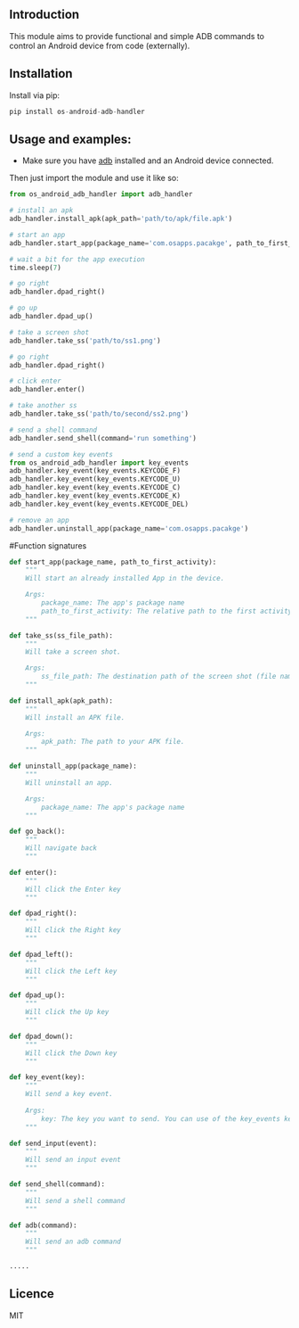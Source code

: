 Introduction
------------

This module aims to provide functional and simple ADB commands to control an Android device from code (externally).

## Installation
Install via pip:

```python 
pip install os-android-adb-handler
```

## Usage and examples:       
* Make sure you have [adb](https://developer.android.com/studio/command-line/adb) installed and an Android device connected.   

Then just import the module and use it like so:

```python
from os_android_adb_handler import adb_handler

# install an apk
adb_handler.install_apk(apk_path='path/to/apk/file.apk')

# start an app
adb_handler.start_app(package_name='com.osapps.pacakge', path_to_first_activity='startup.MainActivity')

# wait a bit for the app execution
time.sleep(7)

# go right
adb_handler.dpad_right()

# go up
adb_handler.dpad_up()

# take a screen shot
adb_handler.take_ss('path/to/ss1.png')

# go right
adb_handler.dpad_right()

# click enter
adb_handler.enter()

# take another ss
adb_handler.take_ss('path/to/second/ss2.png')

# send a shell command
adb_handler.send_shell(command='run something')

# send a custom key events
from os_android_adb_handler import key_events
adb_handler.key_event(key_events.KEYCODE_F)
adb_handler.key_event(key_events.KEYCODE_U)
adb_handler.key_event(key_events.KEYCODE_C)
adb_handler.key_event(key_events.KEYCODE_K)
adb_handler.key_event(key_events.KEYCODE_DEL)

# remove an app
adb_handler.uninstall_app(package_name='com.osapps.pacakge')
```

#Function signatures
```python
def start_app(package_name, path_to_first_activity):
    """
    Will start an already installed App in the device.

    Args:
        package_name: The app's package name
        path_to_first_activity: The relative path to the first activity (like main.MainActivity)
    """

def take_ss(ss_file_path):
    """
    Will take a screen shot.

    Args:
        ss_file_path: The destination path of the screen shot (file name, incl extension)
    """

def install_apk(apk_path):
    """
    Will install an APK file.

    Args:
        apk_path: The path to your APK file.
    """

def uninstall_app(package_name):
    """
    Will uninstall an app.

    Args:
        package_name: The app's package name
    """

def go_back():
    """
    Will navigate back
    """

def enter():
    """
    Will click the Enter key
    """

def dpad_right():
    """
    Will click the Right key
    """

def dpad_left():
    """
    Will click the Left key
    """

def dpad_up():
    """
    Will click the Up key
    """

def dpad_down():
    """
    Will click the Down key
    """

def key_event(key):
    """
    Will send a key event.
    
    Args:
        key: The key you want to send. You can use of the key_events keys
    """

def send_input(event):
    """
    Will send an input event
    """

def send_shell(command):
    """
    Will send a shell command
    """

def adb(command):
    """
    Will send an adb command
    """

.....
```

## Licence
MIT

